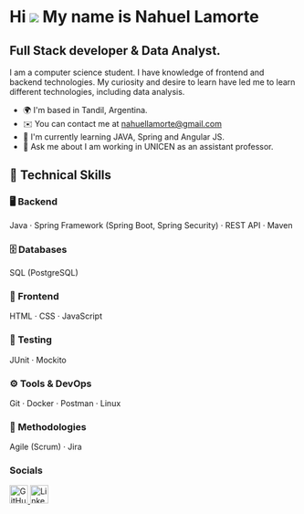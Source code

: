 Hi ![](https://user-images.githubusercontent.com/18350557/176309783-0785949b-9127-417c-8b55-ab5a4333674e.gif) My name is Nahuel Lamorte
=======================================================================================================================================

Full Stack developer & Data Analyst.
------------------------------------

I am a computer science student. I have knowledge of frontend and backend technologies. My curiosity and desire to learn have led me to learn different technologies, including data analysis.

* 🌍  I'm based in Tandil, Argentina.
* ✉️  You can contact me at [nahuellamorte@gmail.com](mailto:nahuellamorte@gmail.com )
* 🧠  I'm currently learning JAVA, Spring and Angular JS.
* 💬  Ask me about I am working in UNICEN as an assistant professor.

## 🧰 Technical Skills

### 🖥️ Backend
Java · Spring Framework (Spring Boot, Spring Security) · REST API · Maven  

### 🗄️ Databases
SQL (PostgreSQL)

### 🎨 Frontend
HTML · CSS · JavaScript

### 🧪 Testing
JUnit · Mockito

### ⚙️ Tools & DevOps
Git · Docker · Postman · Linux

### 🔁 Methodologies
Agile (Scrum) · Jira



### Socials

<p align="left"> <a href="https://www.github.com/nahulamorte" target="_blank" rel="noreferrer"> <picture> <source media="(prefers-color-scheme: dark)" srcset="https://raw.githubusercontent.com/danielcranney/readme-generator/main/public/icons/socials/github-dark.svg" /> <source media="(prefers-color-scheme: light)" srcset="https://raw.githubusercontent.com/danielcranney/readme-generator/main/public/icons/socials/github.svg" /> <img src="https://raw.githubusercontent.com/danielcranney/readme-generator/main/public/icons/socials/github.svg" width="32" height="32" alt="GitHub" title="GitHub" /> </picture> </a> <a href="https://www.linkedin.com/in/nahuel-lamorte" target="_blank" rel="noreferrer"> <picture> <source media="(prefers-color-scheme: dark)" srcset="https://raw.githubusercontent.com/danielcranney/readme-generator/main/public/icons/socials/linkedin-dark.svg" /> <source media="(prefers-color-scheme: light)" srcset="https://raw.githubusercontent.com/danielcranney/readme-generator/main/public/icons/socials/linkedin.svg" /> <img src="https://raw.githubusercontent.com/danielcranney/readme-generator/main/public/icons/socials/linkedin.svg" width="32" height="32" alt="LinkedIn" title="LinkedIn" /> </picture> </a></p>
